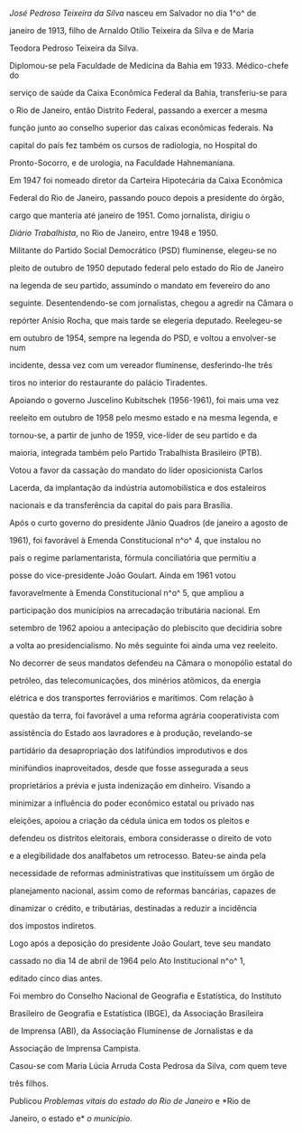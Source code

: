 

*José Pedroso Teixeira da Silva* nasceu em Salvador no dia 1^o^ de

janeiro de 1913, filho de Arnaldo Otílio Teixeira da Silva e de Maria

Teodora Pedroso Teixeira da Silva.



Diplomou-se pela Faculdade de Medicina da Bahia em 1933. Médico-chefe do

serviço de saúde da Caixa Econômica Federal da Bahia, transferiu-se para

o Rio de Janeiro, então Distrito Federal, passando a exercer a mesma

função junto ao conselho superior das caixas econômicas federais. Na

capital do país fez também os cursos de radiologia, no Hospital do

Pronto-Socorro, e de urologia, na Faculdade Hahnemaniana.



Em 1947 foi nomeado diretor da Carteira Hipotecária da Caixa Econômica

Federal do Rio de Janeiro, passando pouco depois a presidente do órgão,

cargo que manteria até janeiro de 1951. Como jornalista, dirigiu o

*Diário Trabalhista*, no Rio de Janeiro, entre 1948 e 1950.



Militante do Partido Social Democrático (PSD) fluminense, elegeu-se no

pleito de outubro de 1950 deputado federal pelo estado do Rio de Janeiro

na legenda de seu partido, assumindo o mandato em fevereiro do ano

seguinte. Desentendendo-se com jornalistas, chegou a agredir na Câmara o

repórter Anísio Rocha, que mais tarde se elegeria deputado. Reelegeu-se

em outubro de 1954, sempre na legenda do PSD, e voltou a envolver-se num

incidente, dessa vez com um vereador fluminense, desferindo-lhe três

tiros no interior do restaurante do palácio Tiradentes.



Apoiando o governo Juscelino Kubitschek (1956-1961), foi mais uma vez

reeleito em outubro de 1958 pelo mesmo estado e na mesma legenda, e

tornou-se, a partir de junho de 1959, vice-líder de seu partido e da

maioria, integrada também pelo Partido Trabalhista Brasileiro (PTB).

Votou a favor da cassação do mandato do líder oposicionista Carlos

Lacerda, da implantação da indústria automobilística e dos estaleiros

nacionais e da transferência da capital do país para Brasília.



Após o curto governo do presidente Jânio Quadros (de janeiro a agosto de

1961), foi favorável à Emenda Constitucional n^o^ 4, que instalou no

país o regime parlamentarista, fórmula conciliatória que permitiu a

posse do vice-presidente João Goulart. Ainda em 1961 votou

favoravelmente à Emenda Constitucional n^o^ 5, que ampliou a

participação dos municípios na arrecadação tributária nacional. Em

setembro de 1962 apoiou a antecipação do plebiscito que decidiria sobre

a volta ao presidencialismo. No mês seguinte foi ainda uma vez reeleito.



No decorrer de seus mandatos defendeu na Câmara o monopólio estatal do

petróleo, das telecomunicações, dos minérios atômicos, da energia

elétrica e dos transportes ferroviários e marítimos. Com relação à

questão da terra, foi favorável a uma reforma agrária cooperativista com

assistência do Estado aos lavradores e à produção, revelando-se

partidário da desapropriação dos latifúndios improdutivos e dos

minifúndios inaproveitados, desde que fosse assegurada a seus

proprietários a prévia e justa indenização em dinheiro. Visando a

minimizar a influência do poder econômico estatal ou privado nas

eleições, apoiou a criação da cédula única em todos os pleitos e

defendeu os distritos eleitorais, embora considerasse o direito de voto

e a elegibilidade dos analfabetos um retrocesso. Bateu-se ainda pela

necessidade de reformas administrativas que instituíssem um órgão de

planejamento nacional, assim como de reformas bancárias, capazes de

dinamizar o crédito, e tributárias, destinadas a reduzir a incidência

dos impostos indiretos.



Logo após a deposição do presidente João Goulart, teve seu mandato

cassado no dia 14 de abril de 1964 pelo Ato Institucional n^o^ 1,

editado cinco dias antes.



Foi membro do Conselho Nacional de Geografia e Estatística, do Instituto

Brasileiro de Geografia e Estatística (IBGE), da Associação Brasileira

de Imprensa (ABI), da Associação Fluminense de Jornalistas e da

Associação de Imprensa Campista.



Casou-se com Maria Lúcia Arruda Costa Pedrosa da Silva, com quem teve

três filhos.



Publicou *Problemas vitais do estado do* *Rio de Janeiro* e *Rio de

Janeiro, o estado e* *o município*.



